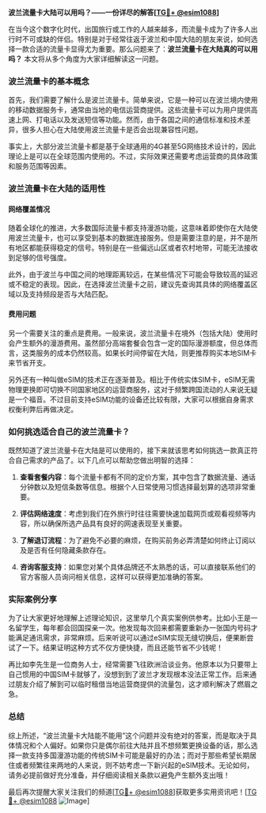 **波兰流量卡大陆可以用吗？——一份详尽的解答[[TG💪+ @esim1088](https://t.me/s/esim1088)]**

在当今这个数字化时代，出国旅行或工作的人越来越多，而流量卡成为了许多人出行时不可或缺的伴侣。特别是对于经常往返于波兰和中国大陆的朋友来说，如何选择一款合适的流量卡显得尤为重要。那么问题来了：**波兰流量卡在大陆真的可以用吗？** 本文将从多个角度为大家详细解读这一问题。

### 波兰流量卡的基本概念

首先，我们需要了解什么是波兰流量卡。简单来说，它是一种可以在波兰境内使用的移动数据服务卡，通常由当地的电信运营商提供。这些流量卡可以为用户提供高速上网、打电话以及发送短信等功能。然而，由于各国之间的通信标准和技术差异，很多人担心在大陆使用波兰流量卡是否会出现兼容性问题。

事实上，大部分波兰流量卡都是基于全球通用的4G甚至5G网络技术设计的，因此理论上是可以在全球范围内使用的。不过，实际效果还需要考虑运营商的具体政策和服务范围等因素。

### 波兰流量卡在大陆的适用性

#### 网络覆盖情况

随着全球化的推进，大多数国际流量卡都支持漫游功能，这意味着即使你在大陆使用波兰流量卡，也可以享受到基本的数据连接服务。但是需要注意的是，并不是所有地区都能获得稳定的信号。特别是在一些偏远山区或者农村地带，可能无法接收到足够的信号强度。

此外，由于波兰与中国之间的地理距离较远，在某些情况下可能会导致较高的延迟或不稳定的表现。因此，在选择波兰流量卡之前，建议先查询其具体的网络覆盖区域以及支持频段是否与大陆匹配。

#### 费用问题

另一个需要关注的重点是费用。一般来说，波兰流量卡在境外（包括大陆）使用时会产生额外的漫游费用。虽然部分高端套餐会包含一定的国际漫游额度，但总体而言，这类服务的成本仍然较高。如果长时间停留在大陆，则更推荐购买本地SIM卡来节省开支。

另外还有一种叫做eSIM的技术正在逐渐普及。相比于传统实体SIM卡，eSIM无需物理更换即可切换不同国家地区的运营商服务，这对于频繁跨国流动的人来说无疑是一个福音。不过目前支持eSIM功能的设备还比较有限，大家可以根据自身需求权衡利弊后再做决定。

### 如何挑选适合自己的波兰流量卡？

既然知道了波兰流量卡在大陆是可以使用的，接下来就该思考如何挑选一款真正符合自己需求的产品了。以下几点可以帮助您做出明智的选择：

1. **查看套餐内容**：每个流量卡都有不同的定价方案，其中包含了数据流量、通话分钟数以及短信条数等信息。根据个人日常使用习惯选择最划算的选项非常重要。
   
2. **评估网络速度**：考虑到我们在外旅行时往往需要快速加载网页或观看视频等内容，所以确保所选产品具有良好的网速表现至关重要。
   
3. **了解退订流程**：为了避免不必要的麻烦，在购买前务必弄清楚如何终止订阅以及是否有任何隐藏条款存在。

4. **咨询客服支持**：如果您对某个具体品牌还不太熟悉的话，可以直接联系他们的官方客服人员询问相关信息，这样可以获得更加准确的答案。

### 实际案例分享

为了让大家更好地理解上述理论知识，这里举几个真实案例供参考。比如小王是一名留学生，每年都会回国探亲一次。他发现每次回来都需要重新办一张国内号码才能满足通讯需求，非常麻烦。后来听说可以通过eSIM实现无缝切换后，便果断尝试了一下。结果证明这种方式不仅方便快捷，而且还能节省不少钱呢！

再比如李先生是一位商务人士，经常需要飞往欧洲洽谈业务。他原本以为只要带上自己惯用的中国SIM卡就够了，没想到到了波兰才发现根本没法正常工作。后来通过朋友介绍了解到可以临时租借当地运营商提供的流量包，这才顺利解决了燃眉之急。

### 总结

综上所述，“波兰流量卡大陆能不能用”这个问题并没有绝对的答案，而是取决于具体情况和个人偏好。如果你只是偶尔前往大陆并且不想频繁更换设备的话，那么选择一款支持多国漫游功能的传统SIM卡可能是最好的办法；而对于那些希望长期居住或者频繁往来两地的人来说，则不妨考虑一下新兴起的eSIM技术。无论如何，请务必提前做好充分准备，并仔细阅读相关条款以避免产生额外支出哦！

最后再次提醒大家关注我们的频道[[TG💪+ @esim1088](https://t.me/s/esim1088)]获取更多实用资讯吧！[[TG💪+ @esim1088](https://t.me/s/esim1088) ![Image](https://i.postimg.cc/4NQfJmqS/Snipaste-2025-05-13-00-14-12.png)]